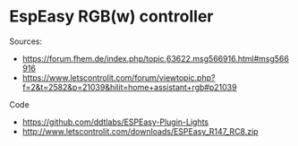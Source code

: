 # EspEasy RGB(w) controller


Sources:
- https://forum.fhem.de/index.php/topic,63622.msg566916.html#msg566916
- https://www.letscontrolit.com/forum/viewtopic.php?f=2&t=2582&p=21039&hilit=home+assistant+rgb#p21039

Code
- https://github.com/ddtlabs/ESPEasy-Plugin-Lights
- http://www.letscontrolit.com/downloads/ESPEasy_R147_RC8.zip
